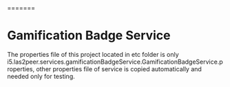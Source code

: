 
=======
# Gamification Badge Service

The properties file of this project located in etc folder is only i5.las2peer.services.gamificationBadgeService.GamificationBadgeService.properties, other properties file of service is copied automatically and needed only for testing.